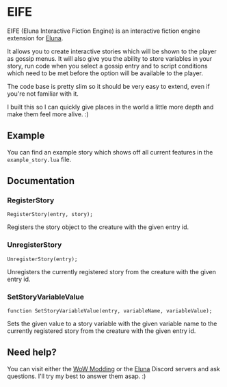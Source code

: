 # EIFE
EIFE (Eluna Interactive Fiction Engine) is an interactive fiction engine extension for [Eluna](https://elunaluaengine.github.io/index.html).

It allows you to create interactive stories which will be shown to the player as gossip menus.
It will also give you the ability to store variables in your story, run code when you select a gossip entry and to script conditions which need to be met before the option will be available to the player.

The code base is pretty slim so it should be very easy to extend, even if you're not familiar with it.

I built this so I can quickly give places in the world a little more depth and make them feel more alive. :)

## Example
You can find an example story which shows off all current features in the `example_story.lua` file.

## Documentation

### RegisterStory
`RegisterStory(entry, story);`

Registers the story object to the creature with the given entry id.

### UnregisterStory
`UnregisterStory(entry);`

Unregisters the currently registered story from the creature with the given entry id.

### SetStoryVariableValue
`function SetStoryVariableValue(entry, variableName, variableValue);`

Sets the given value to a story variable with the given variable name to the currently registered story from the creature with the given entry id.

## Need help?
You can visit either the [WoW Modding](https://discord.gg/mGfnwf9AJg) or the [Eluna](https://discord.gg/8MD98hGTfz) Discord servers and ask questions.
I'll try my best to answer them asap. :)